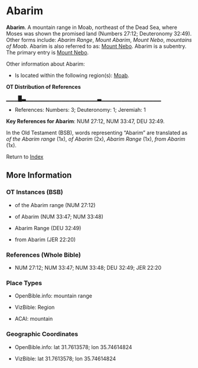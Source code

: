 # Abarim
**Abarim**. 
A mountain range in Moab, northeast of the Dead Sea, where Moses was shown the promised land (Numbers 27:12; Deuteronomy 32:49). 
Other forms include: 
*Abarim Range*, *Mount Abarim*, *Mount Nebo*, *mountains of Moab*. 
Abarim is also referred to as: 
[Mount Nebo](NeboMount.md). 
Abarim is a subentry. The primary entry is 
[Mount Nebo](NeboMount.md). 




Other information about Abarim:


* Is located within the following region(s): 
[Moab](Moab.md). 


**OT Distribution of References**

▁▁▁█▃▁▁▁▁▁▁▁▁▁▁▁▁▁▁▁▁▁▁▃▁▁▁▁▁▁▁▁▁▁▁▁▁▁▁
* References: Numbers: 3; Deuteronomy: 1; Jeremiah: 1



**Key References for Abarim**: 
NUM 27:12, NUM 33:47, DEU 32:49. 


In the Old Testament (BSB), words representing “Abarim” are translated as 
*of the Abarim range* (1x), *of Abarim* (2x), *Abarim Range* (1x), *from Abarim* (1x). 




Return to [Index](00-Index.md)

## More Information

### OT Instances (BSB)

* of the Abarim range (NUM 27:12)

* of Abarim (NUM 33:47; NUM 33:48)

* Abarim Range (DEU 32:49)

* from Abarim (JER 22:20)



### References (Whole Bible)

* NUM 27:12; NUM 33:47; NUM 33:48; DEU 32:49; JER 22:20


### Place Types

* OpenBible.info: mountain range

* VizBible: Region

* ACAI: mountain



### Geographic Coordinates

* OpenBible.info: lat 31.7613578; lon 35.74614824

* VizBible: lat 31.7613578; lon 35.74614824




